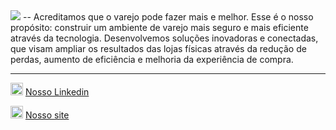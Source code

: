 <img src="https://assets-global.website-files.com/64d250660a56b76a5d5ad18e/64d288d49439027a9498e9b5_logotype.png"/>
--
Acreditamos que o varejo pode fazer mais e melhor. Esse é o nosso propósito: construir um ambiente de varejo mais seguro e mais eficiente através da tecnologia. Desenvolvemos soluções inovadoras e conectadas, que visam ampliar os resultados das lojas físicas através da redução de perdas, aumento de eficiência e melhoria da experiência de compra.  

---

<img src="https://cdn-icons-png.flaticon.com/512/174/174857.png" alt="drawing" width="20"/> [Nosso Linkedin](https://www.linkedin.com/company/inwavebrasil/)
  
<img src="https://www.freepnglogos.com/uploads/logo-website-png/logo-website-file-globe-icon-svg-wikimedia-commons-21.png" alt="drawing" width="20"/> [Nosso site](https://inwave.online)  
